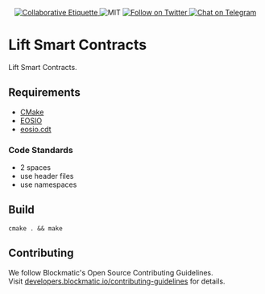 <p align="center">
	</a>
	<a href="https://git.io/col">
		<img src="https://img.shields.io/badge/%E2%9C%93-collaborative_etiquette-brightgreen.svg" alt="Collaborative Etiquette">
	</a>
	<img src="https://img.shields.io/dub/l/vibe-d.svg" alt="MIT" />
	<a href="https://twitter.com/intent/follow?screen_name=liftdapp">
	<img src="https://img.shields.io/twitter/follow/liftdapp.svg?style=social&logo=twitter" alt="Follow on Twitter" />
	</a>
	<a href="https://t.me/liftdapp">
		<img src="https://img.shields.io/badge/-Chat%20on%20Telegram-blue?style=social&logo=telegram" alt="Chat on Telegram">
	</a>
</p>

# Lift Smart Contracts

Lift Smart Contracts. 

## Requirements

- [CMake](https://cmake.org/)
- [EOSIO](https://github.com/EOSIO/eos)
- [eosio.cdt](https://github.com/EOSIO/eosio.cdt)

### Code Standards

- 2 spaces
- use header files
- use namespaces

## Build 

`cmake . && make`

## Contributing

We follow Blockmatic's Open Source Contributing Guidelines.    
Visit [developers.blockmatic.io/contributing-guidelines](https://developers.blockmatic.io/contributing-guidelines) for details.
